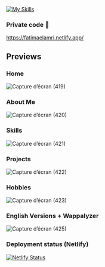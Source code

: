 [![My Skills](https://skillicons.dev/icons?i=vue,vite,ts,sass)](https://skillicons.dev)

### Private code 👀

https://fatimaelamri.netlify.app/

## Previews

### Home

![Capture d’écran (419)](https://github.com/CallMeHeda/OneDayOneProject/assets/72311243/474a80ba-df16-4ecc-a9fe-b23c7402a58e)

### About Me

![Capture d’écran (420)](https://github.com/CallMeHeda/OneDayOneProject/assets/72311243/5d24b1cf-5546-4309-afe5-2d38b2b2655a)

### Skills

![Capture d’écran (421)](https://github.com/CallMeHeda/OneDayOneProject/assets/72311243/8e1de688-560b-42e0-ad6a-212954b5c87f)

### Projects

![Capture d’écran (422)](https://github.com/CallMeHeda/OneDayOneProject/assets/72311243/c1efe860-bd3e-4d27-8c43-2410cd99fbc8)

### Hobbies

![Capture d’écran (423)](https://github.com/CallMeHeda/OneDayOneProject/assets/72311243/dbeaaeda-e190-4eff-9953-36258d00a2bc)

### English Versions + Wappalyzer

![Capture d’écran (425)](https://github.com/CallMeHeda/OneDayOneProject/assets/72311243/5c75ef52-a4ef-483f-8691-dc00d0dc7113)

### Deployment status (Netlify)

[![Netlify Status](https://api.netlify.com/api/v1/badges/f636297b-b8b6-48f4-91db-f32a692c9e8d/deploy-status)](https://app.netlify.com/sites/fatimaelamri/deploys)
